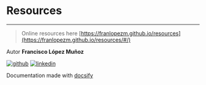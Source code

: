 # Resources
---

> Online resources here [https://franlopezm.github.io/resources](https://franlopezm.github.io/resources/#/)



Autor **Francisco López Muñoz**

[![github](/images/github.png ':size=35x35')][github] [![linkedin](/images/linkedin.png ':size=35x35')][linkedin]

Documentation made with [docsify][docsify]

[docsify]: https://docsify.js.org
[github]: https://github.com/franlopezm
[linkedin]: https://www.linkedin.com/in/franlopezm/